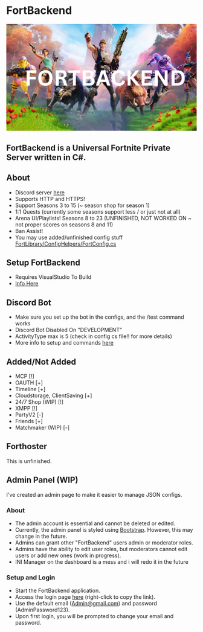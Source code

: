 # FortBackend

<div align=center>
  <img src="/assets/FORTBACKEND.png" alt="worst image ever">
</div>

## FortBackend is a Universal Fortnite Private Server written in C#.

## About
- Discord server [here](https://discord.gg/8kCu6PDvPd)
- Supports HTTP and HTTPS!
- Support Seasons 3 to 15 (~ season shop for season 1)
- 1:1 Quests (currently some seasons support less / or just not at all)
- Arena UI/Playlists! Seasons 8 to 23 (UNFINISHED, NOT WORKED ON ~ not proper scores on seasons 8 and 11)
- Ban Assist!
- You may use added/unfinished config stuff [FortLibrary/ConfigHelpers/FortConfig.cs](https://github.com/zinx28/FortBackend/blob/main/FortLibrary/ConfigHelpers/FortConfig.cs)

## Setup FortBackend
- Requires VisualStudio To Build
- [Info Here](https://github.com/zinx28/FortServer/blob/main/Setup.md)

## Discord Bot
- Make sure you set up the bot in the configs, and the /test command works
- Discord Bot Disabled On "DEVELOPMENT"
- ActivityType max is 5 (check in config cs file!! for more details)
- More info to setup and commands [here](https://github.com/zinx28/FortBackend/blob/main/DiscordBotSetup.md)

## Added/Not Added 
- MCP [!]
- OAUTH [+]
- Timeline [+]
- Cloudstorage, ClientSaving [+]
- 24/7 Shop (WIP) [!]
- XMPP [!]
- PartyV2 [-]
- Friends [+]
- Matchmaker (WIP) [-]

## Forthoster
This is unfinished.

## Admin Panel (WIP)
I've created an admin page to make it easier to manage JSON configs.

### About
- The admin account is essential and cannot be deleted or edited.
- Currently, the admin panel is styled using [Bootstrap](https://getbootstrap.com). However, this may change in the future.
- Admins can grant other "FortBackend" users admin or moderator roles.
- Admins have the ability to edit user roles, but moderators cannot edit users or add new ones (work in progress).
- INI Manager on the dashboard is a mess and i will redo it in the future

### Setup and Login
- Start the FortBackend application.
- Access the login page [here](http://127.0.0.1:2222/login) (right-click to copy the link).
- Use the default email (Admin@gmail.com) and password (AdminPassword123).
- Upon first login, you will be prompted to change your email and password. 

